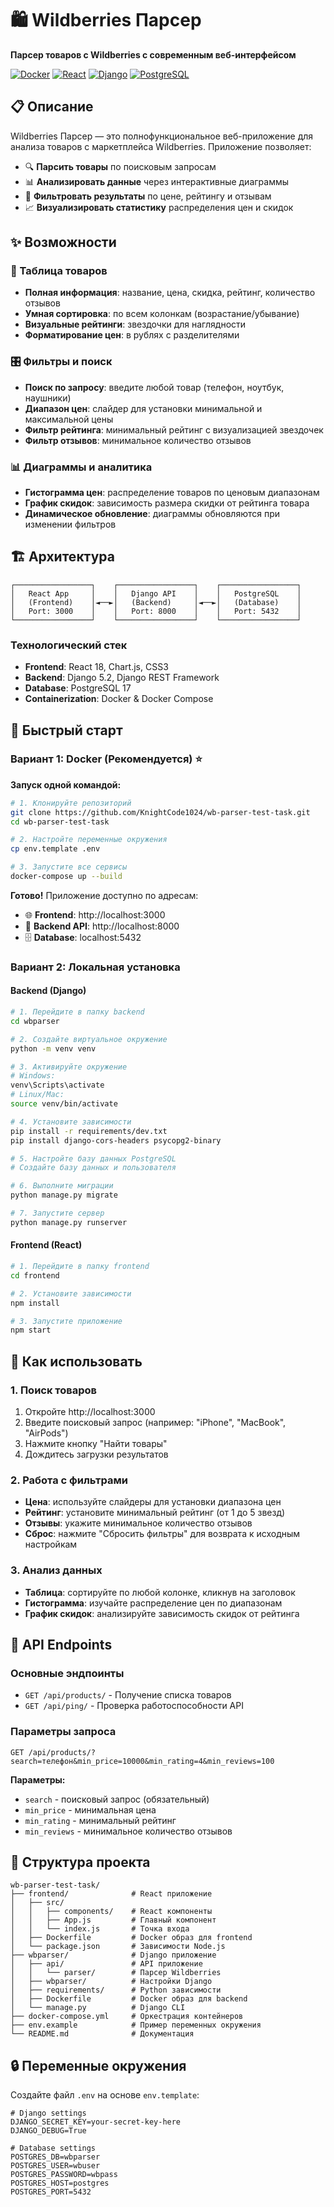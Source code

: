 # 🛍️ Wildberries Парсер

**Парсер товаров с Wildberries с современным веб-интерфейсом**

[![Docker](https://img.shields.io/badge/Docker-Ready-blue.svg)](https://www.docker.com/)
[![React](https://img.shields.io/badge/React-18.2.0-blue.svg)](https://reactjs.org/)
[![Django](https://img.shields.io/badge/Django-5.2.4-green.svg)](https://www.djangoproject.com/)
[![PostgreSQL](https://img.shields.io/badge/PostgreSQL-17-blue.svg)](https://www.postgresql.org/)

## 📋 Описание

Wildberries Парсер — это полнофункциональное веб-приложение для анализа товаров с маркетплейса Wildberries. Приложение позволяет:

- 🔍 **Парсить товары** по поисковым запросам
- 📊 **Анализировать данные** через интерактивные диаграммы
- 🎯 **Фильтровать результаты** по цене, рейтингу и отзывам
- 📈 **Визуализировать статистику** распределения цен и скидок

## ✨ Возможности

### 🛒 Таблица товаров
- **Полная информация**: название, цена, скидка, рейтинг, количество отзывов
- **Умная сортировка**: по всем колонкам (возрастание/убывание)
- **Визуальные рейтинги**: звездочки для наглядности
- **Форматирование цен**: в рублях с разделителями

### 🎛️ Фильтры и поиск
- **Поиск по запросу**: введите любой товар (телефон, ноутбук, наушники)
- **Диапазон цен**: слайдер для установки минимальной и максимальной цены
- **Фильтр рейтинга**: минимальный рейтинг с визуализацией звездочек
- **Фильтр отзывов**: минимальное количество отзывов

### 📊 Диаграммы и аналитика
- **Гистограмма цен**: распределение товаров по ценовым диапазонам
- **График скидок**: зависимость размера скидки от рейтинга товара
- **Динамическое обновление**: диаграммы обновляются при изменении фильтров

## 🏗️ Архитектура

```
┌─────────────────┐    ┌─────────────────┐    ┌─────────────────┐
│   React App     │    │   Django API    │    │   PostgreSQL    │
│   (Frontend)    │◄──►│   (Backend)     │◄──►│   (Database)    │
│   Port: 3000    │    │   Port: 8000    │    │   Port: 5432    │
└─────────────────┘    └─────────────────┘    └─────────────────┘
```

### Технологический стек
- **Frontend**: React 18, Chart.js, CSS3
- **Backend**: Django 5.2, Django REST Framework
- **Database**: PostgreSQL 17
- **Containerization**: Docker & Docker Compose

## 🚀 Быстрый старт

### Вариант 1: Docker (Рекомендуется) ⭐

**Запуск одной командой:**

```bash
# 1. Клонируйте репозиторий
git clone https://github.com/KnightCode1024/wb-parser-test-task.git
cd wb-parser-test-task

# 2. Настройте переменные окружения
cp env.template .env

# 3. Запустите все сервисы
docker-compose up --build
```

**Готово!** Приложение доступно по адресам:
- 🌐 **Frontend**: http://localhost:3000
- 🔧 **Backend API**: http://localhost:8000
- 🗄️ **Database**: localhost:5432

### Вариант 2: Локальная установка

#### Backend (Django)

```bash
# 1. Перейдите в папку backend
cd wbparser

# 2. Создайте виртуальное окружение
python -m venv venv

# 3. Активируйте окружение
# Windows:
venv\Scripts\activate
# Linux/Mac:
source venv/bin/activate

# 4. Установите зависимости
pip install -r requirements/dev.txt
pip install django-cors-headers psycopg2-binary

# 5. Настройте базу данных PostgreSQL
# Создайте базу данных и пользователя

# 6. Выполните миграции
python manage.py migrate

# 7. Запустите сервер
python manage.py runserver
```

#### Frontend (React)

```bash
# 1. Перейдите в папку frontend
cd frontend

# 2. Установите зависимости
npm install

# 3. Запустите приложение
npm start
```

## 📖 Как использовать

### 1. Поиск товаров
1. Откройте http://localhost:3000
2. Введите поисковый запрос (например: "iPhone", "MacBook", "AirPods")
3. Нажмите кнопку "Найти товары"
4. Дождитесь загрузки результатов

### 2. Работа с фильтрами
- **Цена**: используйте слайдеры для установки диапазона цен
- **Рейтинг**: установите минимальный рейтинг (от 1 до 5 звезд)
- **Отзывы**: укажите минимальное количество отзывов
- **Сброс**: нажмите "Сбросить фильтры" для возврата к исходным настройкам

### 3. Анализ данных
- **Таблица**: сортируйте по любой колонке, кликнув на заголовок
- **Гистограмма**: изучайте распределение цен по диапазонам
- **График скидок**: анализируйте зависимость скидок от рейтинга

## 🔧 API Endpoints

### Основные эндпоинты

- `GET /api/products/` - Получение списка товаров
- `GET /api/ping/` - Проверка работоспособности API

### Параметры запроса

```
GET /api/products/?search=телефон&min_price=10000&min_rating=4&min_reviews=100
```

**Параметры:**
- `search` - поисковый запрос (обязательный)
- `min_price` - минимальная цена
- `min_rating` - минимальный рейтинг
- `min_reviews` - минимальное количество отзывов

## 📁 Структура проекта

```
wb-parser-test-task/
├── frontend/              # React приложение
│   ├── src/
│   │   ├── components/    # React компоненты
│   │   ├── App.js         # Главный компонент
│   │   └── index.js       # Точка входа
│   ├── Dockerfile         # Docker образ для frontend
│   └── package.json       # Зависимости Node.js
├── wbparser/              # Django приложение
│   ├── api/               # API приложение
│   │   └── parser/        # Парсер Wildberries
│   ├── wbparser/          # Настройки Django
│   ├── requirements/      # Python зависимости
│   ├── Dockerfile         # Docker образ для backend
│   └── manage.py          # Django CLI
├── docker-compose.yml     # Оркестрация контейнеров
├── env.example            # Пример переменных окружения
└── README.md              # Документация
```

## 🔒 Переменные окружения

Создайте файл `.env` на основе `env.template`:

```env
# Django settings
DJANGO_SECRET_KEY=your-secret-key-here
DJANGO_DEBUG=True

# Database settings
POSTGRES_DB=wbparser
POSTGRES_USER=wbuser
POSTGRES_PASSWORD=wbpass
POSTGRES_HOST=postgres
POSTGRES_PORT=5432
```
